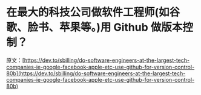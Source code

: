# 在最大的科技公司做软件工程师(如谷歌、脸书、苹果等。)用 Github 做版本控制？

原文：[https://dev.to/sbilling/do-software-engineers-at-the-largest-tech-companies-ie-google-facebook-apple-etc-use-github-for-version-control-80b](https://dev.to/sbilling/do-software-engineers-at-the-largest-tech-companies-ie-google-facebook-apple-etc-use-github-for-version-control-80b)